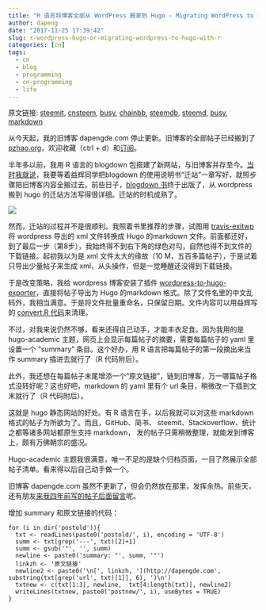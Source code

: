 ```yaml
---
title: "R 语言将博客全部从 WordPress 搬家到 Hugo - Migrating WordPress to Hugo with R"
author: dapeng
date: "2017-11-25 17:39:42"
slug: r-wordpress-hugo-or-migrating-wordpress-to-hugo-with-r
categories: [cn]
tags: 
  - cn
  - blog
  - programming
  - cn-programming
  - life
---
```


原文链接: [steemit](https://steemit.com/cn/@dapeng/r-wordpress-hugo-or-migrating-wordpress-to-hugo-with-r), [cnsteem](https://cnsteem.com/cn/@dapeng/r-wordpress-hugo-or-migrating-wordpress-to-hugo-with-r), [busy](https://busy.org/cn/@dapeng/r-wordpress-hugo-or-migrating-wordpress-to-hugo-with-r), [chainbb](https://chainbb.com/cn/@dapeng/r-wordpress-hugo-or-migrating-wordpress-to-hugo-with-r), [steemdb](https://steemdb.com/cn/@dapeng/r-wordpress-hugo-or-migrating-wordpress-to-hugo-with-r), [steemd](https://steemd.com/cn/@dapeng/r-wordpress-hugo-or-migrating-wordpress-to-hugo-with-r), [busy](https://busy.org/cn/@dapeng/r-wordpress-hugo-or-migrating-wordpress-to-hugo-with-r), [markdown](https://raw.githubusercontent.com/pzhaonet/steem_dapeng/master/content/post/r-wordpress-hugo-or-migrating-wordpress-to-hugo-with-r.md)

从今天起，我的旧博客 dapengde.com 停止更新。旧博客的全部帖子已经搬到了 [pzhao.org](http://www.pzhao.org)，欢迎收藏（ctrl + d）和[订阅](http://www.pzhao.org/zh/index.xml)。

半年多以前，我用 R 语言的 blogdown 包搭建了新网站，与旧博客并存至今。[当时我就说](http://www.pzhao.org/archives/19323/)，我要等着益辉同学把blogdown 的使用说明书“迁站”一章写好，就照步骤把旧博客内容全搬过去。前些日子，[blogdown 书](https://bookdown.org/yihui/blogdown)终于出版了，从 wordpress 搬到 hugo 的迁站方法写得很详细。迁站的时机成熟了。

![](https://media.defense.gov/2012/Mar/19/2000168920/670/394/0/120319-F-JZ014-905.JPG)

然而，迁站的过程并不是很顺利。我照着书里推荐的步骤，试图用 [travis-exitwp](https://github.com/yihui/travis-exitwp) 将 wordpress 导出的 xml 文件转换成 Hugo 的markdown 文件。前面都还好，到了最后一步（第8步），我始终得不到右下角的绿色对勾，自然也得不到文件的下载链接。起初我以为是 xml 文件太大的缘故（10 M，五百多篇帖子），于是试着只导出少量帖子来生成 xml，从头操作，但是一觉睡醒还没得到下载链接。

于是改变策略，我给 wordpress 博客安装了插件 [wordpress-to-hugo-exporter](https://github.com/SchumacherFM/wordpress-to-hugo-exporter)，直接将帖子导出为 Hugo 的markdown 格式。除了文件名里的中文乱码外，我相当满意。于是将文件批量重命名，只保留日期。文件内容可以用益辉写的 [convert.R 代码](https://github.com/yihui/oldblog_xml/blob/master/convert.R)来清理。

不过，对我来说仍然不够，看来还得自己动手，才能丰衣足食。因为我用的是 hugo-academic 主题，网页上会显示每篇帖子的摘要，需要每篇帖子的 yaml 里设置一个 “summary” 条目。这个好办，用 R 语言把每篇帖子的第一段摘出来当作 summary 插进去就行了（R 代码附后）。

此外，我还想在每篇帖子末尾增添一个“原文链接”，链到旧博客，万一哪篇帖子格式没转好呢？这也好吧，markdown 的 yaml 里有个 url 条目，稍微改一下插到文末就行了（R 代码附后）。

这就是 hugo 静态网站的好处。有 R 语言在手，以后我就可以对这些 markdown 格式的帖子为所欲为了。而且，GitHub、简书、 steemit、Stackoverflow、统计之都等诸多网站都原生支持 markdown， 发的帖子只需稍微整理，就能发到博客上，颇有万佛朝宗的盛况。

Hugo-academic 主题我很满意，唯一不足的是缺个归档页面，一目了然展示全部帖子清单。看来得以后自己动手做一个。

旧博客 dapengde.com 虽然不更新了，但会仍然放在那里，发挥余热。前些天，还有朋友[来我四年前写的帖子后面留言](http://dapengde.com/archives/14752#comment-153909)呢。

增加 summary 和原文链接的代码：

```
for (i in dir('postold')){
  txt <- readLines(paste0('postold/', i), encoding = 'UTF-8')
  summ <- txt[grep('---', txt)[2]+1]
  summ <- gsub('"', '', summ)
  newline <- paste0('summary: "', summ, '"')
  linkzh <- '原文链接'
  newline2 <- paste0('\n[', linkzh, '](http://dapengde.com', substring(txt[grep('url', txt)[1]], 6), ')\n')
  txtnew <- c(txt[1:3], newline,  txt[4:length(txt)], newline2)
  writeLines(txtnew, paste0('postnew/', i), useBytes = TRUE)
}
```
